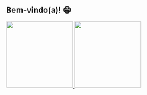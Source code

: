 ## Bem-vindo(a)! 😁

 <div>
   <a href="https://github.com/Mars-Haley">
   <img height="180em" src="https://github-readme-stats.vercel.app/api?username=Mars-Haley&show_icons=true&theme=blue-green&include_all_commits=true&count_private=true"/>
   <img height="180em" src="https://github-readme-stats.vercel.app/api/top-langs/?username=Mars-Haley&layout=compact&langs_count=6&theme=gruvbox"/>
</div>
 
<br>

